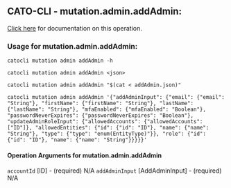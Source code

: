 
## CATO-CLI - mutation.admin.addAdmin:
[Click here](https://api.catonetworks.com/documentation/#mutation-addAdmin) for documentation on this operation.

### Usage for mutation.admin.addAdmin:

`catocli mutation admin addAdmin -h`

`catocli mutation admin addAdmin <json>`

`catocli mutation admin addAdmin "$(cat < addAdmin.json)"`

`catocli mutation admin addAdmin '{"addAdminInput": {"email": {"email": "String"}, "firstName": {"firstName": "String"}, "lastName": {"lastName": "String"}, "mfaEnabled": {"mfaEnabled": "Boolean"}, "passwordNeverExpires": {"passwordNeverExpires": "Boolean"}, "updateAdminRoleInput": {"allowedAccounts": {"allowedAccounts": ["ID"]}, "allowedEntities": {"id": {"id": "ID"}, "name": {"name": "String"}, "type": {"type": "enum(EntityType)"}}, "role": {"id": {"id": "ID"}, "name": {"name": "String"}}}}}'`

#### Operation Arguments for mutation.admin.addAdmin ####
`accountId` [ID] - (required) N/A 
`addAdminInput` [AddAdminInput] - (required) N/A 
